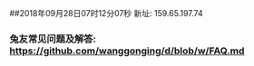 ##2018年09月28日07时12分07秒 新址: 159.65.197.74
### 兔友常见问题及解答: https://github.com/wanggonging/d/blob/w/FAQ.md
